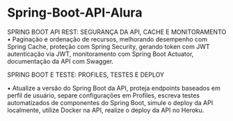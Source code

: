 # Spring-Boot-API-Alura
<p></p>
SPRING BOOT API REST: SEGURANÇA DA API, CACHE E MONITORAMENTO
•	Paginação e ordenação de recursos, melhorando desempenho com Spring Cache, 
proteção com Spring Security, gerando token com JWT autenticação via JWT, monitoramento com Spring Boot Actuator, 
documentação da API com Swagger.

<p></p>
SPRING BOOT E TESTE: PROFILES, TESTES E DEPLOY<p></p>
•	Atualize a versão do Spring Boot da API, proteja endpoints baseados em perfil de usuário, 
separe configurações em Profiles, escreva testes automatizados de componentes do Spring Boot, 
simule o deploy da API localmente, utilize Docker na API, realize o deploy da API no Heroku.
